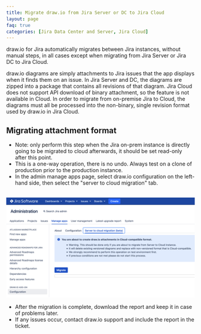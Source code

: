```yaml
---
title: Migrate draw.io from Jira Server or DC to Jira Cloud
layout: page
faq: true
categories: [Jira Data Center and Server, Jira Cloud]
---
```


draw.io for Jira automatically migrates between Jira instances, without manual steps, in all cases except when migrating from Jira Server or Jira DC to Jira Cloud.

draw.io diagrams are simply attachments to Jira issues that the app displays when it finds them on an issue. In Jira Server and DC, the diagrams are zipped into a package that contains all revisions of that diagram. Jira Cloud does not support API download of binary attachment, so the feature is not available in Cloud. In order to migrate from on-premise Jira to Cloud, the diagrams must all be processed into the non-binary, single revision format used by draw.io in Jira Cloud.

## Migrating attachment format

- Note: only perform this step when the Jira on-prem instance is directly going to be migrated to cloud afterwards, it should be set read-only after this point.
- This is a one-way operation, there is no undo. Always test on a clone of production prior to the production instance.
- In the admin manage apps page, select draw.io configuration on the left-hand side, then select the "server to cloud migration" tab.

<br/><img src="/assets/img/blog/migrate-jira-server.png" style="max-width:100%;height:auto;" alt="Migrate diagrams to non-binary format prior to migrating to Jira Cloud">

- After the migration is complete, download the report and keep it in case of problems later.
- If any issues occur, contact draw.io support and include the report in the ticket.